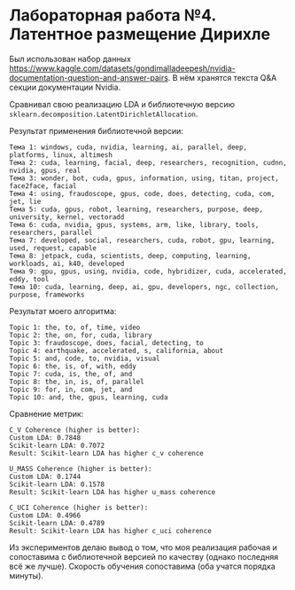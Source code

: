 # Лабораторная работа №4. Латентное размещение Дирихле

Был использован набор данных https://www.kaggle.com/datasets/gondimalladeepesh/nvidia-documentation-question-and-answer-pairs. В нём хранятся текста Q&A секции документации Nvidia.

Сравнивал свою реализацию LDA и библиотечную версию `sklearn.decomposition.LatentDirichletAllocation`.

Результат применения библиотечной версии:
```
Тема 1: windows, cuda, nvidia, learning, ai, parallel, deep, platforms, linux, altimesh
Тема 2: cuda, learning, facial, deep, researchers, recognition, cudnn, nvidia, gpus, real
Тема 3: wonder, bot, cuda, gpus, information, using, titan, project, face2face, facial
Тема 4: using, fraudoscope, gpus, code, does, detecting, cuda, com, jet, lie
Тема 5: cuda, gpus, robot, learning, researchers, purpose, deep, university, kernel, vectoradd
Тема 6: cuda, nvidia, gpus, systems, arm, like, library, tools, researchers, parallel
Тема 7: developed, social, researchers, cuda, robot, gpu, learning, used, request, capable
Тема 8: jetpack, cuda, scientists, deep, computing, learning, workloads, ai, k40, developed
Тема 9: gpu, gpus, using, nvidia, code, hybridizer, cuda, accelerated, eddy, tool
Тема 10: cuda, learning, deep, ai, gpu, developers, ngc, collection, purpose, frameworks
```

Результат моего алгоритма:
```
Topic 1: the, to, of, time, video
Topic 2: the, on, for, cuda, library
Topic 3: fraudoscope, does, facial, detecting, to
Topic 4: earthquake, accelerated, s, california, about
Topic 5: and, code, to, nvidia, visual
Topic 6: the, is, of, with, eddy
Topic 7: cuda, is, the, of, and
Topic 8: the, in, is, of, parallel
Topic 9: for, in, com, jet, and
Topic 10: and, the, gpus, learning, cuda
```

Сравнение метрик:
```
C_V Coherence (higher is better):
Custom LDA: 0.7848
Scikit-learn LDA: 0.7072
Result: Scikit-learn LDA has higher c_v coherence

U_MASS Coherence (higher is better):
Custom LDA: 0.1744
Scikit-learn LDA: 0.1578
Result: Scikit-learn LDA has higher u_mass coherence

C_UCI Coherence (higher is better):
Custom LDA: 0.4966
Scikit-learn LDA: 0.4789
Result: Scikit-learn LDA has higher c_uci coherence
```

Из экспериментов делаю вывод о том, что моя реализация рабочая и сопоставима с библиотечной версией по качеству (однако последняя всё же лучше). Скорость обучения сопоставима (оба учатся порядка минуты).